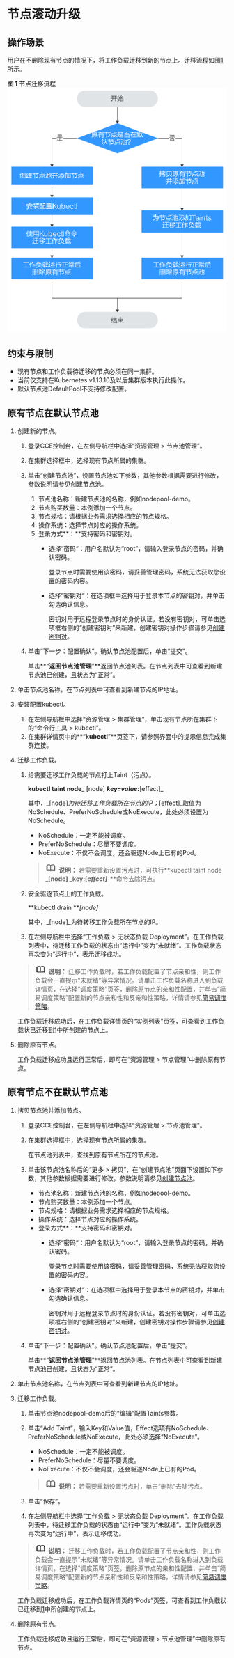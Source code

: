 # 节点滚动升级<a name="cce_01_0276"></a>

## 操作场景<a name="section7545132016522"></a>

用户在不删除现有节点的情况下，将工作负载迁移到新的节点上。迁移流程如[图1](#fig1689610598118)所示。

**图 1**  节点迁移流程<a name="fig1689610598118"></a>  
![](figures/节点迁移流程.png "节点迁移流程")

## 约束与限制<a name="section668916271621"></a>

-   现有节点和工作负载待迁移的节点必须在同一集群。
-   当前仅支持在Kubernetes v1.13.10及以后集群版本执行此操作。
-   默认节点池DefaultPool不支持修改配置。

## 原有节点在默认节点池<a name="section17701027023"></a>

1.  <a name="li375022715214"></a>创建新的节点。
    1.  登录CCE控制台，在左侧导航栏中选择“资源管理 \> 节点池管理”。
    2.  在集群选择框中，选择现有节点所属的集群。
    3.  单击“创建节点池”，设置节点池如下参数，其他参数根据需要进行修改，参数说明请参见[创建节点池](创建节点池.md)。
        1.  节点池名称：新建节点池的名称，例如nodepool-demo。
        2.  节点购买数量：本例添加一个节点。
        3.  节点规格：请根据业务需求选择相应的节点规格。
        4.  操作系统：选择节点对应的操作系统。
        5.  登录方式**：**支持密码和密钥对。
            -   选择“密码“：用户名默认为“root”，请输入登录节点的密码，并确认密码。

                登录节点时需要使用该密码，请妥善管理密码，系统无法获取您设置的密码内容。

            -   选择“密钥对“：在选项框中选择用于登录本节点的密钥对，并单击勾选确认信息。

                密钥对用于远程登录节点时的身份认证。若没有密钥对，可单击选项框右侧的“创建密钥对”来新建，创建密钥对操作步骤请参见[创建密钥对](https://support.huaweicloud.com/usermanual-ecs/zh-cn_topic_0014250631.html)。



    4.  单击“下一步：配置确认”。确认节点池配置后，单击“提交”。

        单击**“**返回节点池管理**”**返回节点池列表。在节点列表中可查看到新建节点池已创建，且状态为“正常”。


2.  单击节点池名称，在节点列表中可查看到新建节点的IP地址。

1.  安装配置kubectl。
    1.  在左侧导航栏中选择“资源管理 \> 集群管理”，单击现有节点所在集群下的“命令行工具 \> kubectl”。
    2.  在集群详情页中的**“**kubectl**”**页签下，请参照界面中的提示信息完成集群连接。


1.  迁移工作负载。

    1.  给需要迁移工作负载的节点打上Taint（污点）。

        **kubectl taint node**_ \[node\] _**key=value:**_\[effect\]_

        其中，_\[node\]_为待迁移工作负载所在节点的IP；_\[effect\]_取值为NoSchedule、PreferNoSchedule或NoExecute，此处必须设置为NoSchedule。

        -   NoSchedule：一定不能被调度。
        -   PreferNoSchedule：尽量不要调度。
        -   NoExecute：不仅不会调度，还会驱逐Node上已有的Pod。

        >![](public_sys-resources/icon-note.gif) **说明：** 
        >若需要重新设置污点时，可执行**kubectl taint node **_\[node\] _**key:\[**_effect\]_**-**命令去除污点。

    2.  安全驱逐节点上的工作负载。

        **kubectl drain **_\[node\]_

        其中，_\[node\]_为待转移工作负载所在节点的IP。

    3.  在左侧导航栏中选择“工作负载 \> 无状态负载 Deployment”。在工作负载列表中，待迁移工作负载的状态由“运行中”变为“未就绪”。工作负载状态再次变为“运行中”，表示迁移成功。

    >![](public_sys-resources/icon-note.gif) **说明：** 
    >迁移工作负载时，若工作负载配置了节点亲和性，则工作负载会一直提示“未就绪”等异常情况。请单击工作负载名称进入到负载详情页，在选择“调度策略”页签，删除原节点的亲和性配置，并单击“简易调度策略”配置新的节点亲和性和反亲和性策略，详情请参见[简易调度策略](简易调度策略.md)。

    工作负载迁移成功后，在工作负载详情页的“实例列表”页签，可查看到工作负载状已迁移到[1](#li375022715214)中所创建的节点上。


1.  删除原有节点。

    工作负载迁移成功且运行正常后，即可在“资源管理 \> 节点管理”中删除原有节点。


## 原有节点不在默认节点池<a name="section7773102119320"></a>

1.  <a name="li1992616214312"></a>拷贝节点池并添加节点。
    1.  登录CCE控制台，在左侧导航栏中选择“资源管理 \> 节点池管理”。
    2.  在集群选择框中，选择现有节点所属的集群。

        在节点池列表中，查找到原有节点所在的节点池。

    3.  单击该节点池名称后的“更多 \> 拷贝”，在“创建节点池”页面下设置如下参数，其他参数根据需要进行修改，参数说明请参见[创建节点池](创建节点池.md)。
        -   节点池名称：新建节点池的名称，例如nodepool-demo。
        -   节点购买数量：本例添加一个节点。
        -   节点规格：请根据业务需求选择相应的节点规格。
        -   操作系统：选择节点对应的操作系统。
        -   登录方式**：**支持密码和密钥对。
            -   选择“密码“：用户名默认为“root”，请输入登录节点的密码，并确认密码。

                登录节点时需要使用该密码，请妥善管理密码，系统无法获取您设置的密码内容。

            -   选择“密钥对“：在选项框中选择用于登录本节点的密钥对，并单击勾选确认信息。

                密钥对用于远程登录节点时的身份认证。若没有密钥对，可单击选项框右侧的“创建密钥对”来新建，创建密钥对操作步骤请参见[创建密钥对](https://support.huaweicloud.com/usermanual-ecs/zh-cn_topic_0014250631.html)。



    4.  单击“下一步：配置确认”。确认节点池配置后，单击“提交”。

        单击**“**返回节点池管理**”**返回节点池列表。在节点列表中可查看到新建节点池已创建，且状态为“正常”。


2.  单击节点池名称，在节点列表中可查看到新建节点的IP地址。

1.  迁移工作负载。

    1.  单击节点池nodepool-demo后的“编辑”配置Taints参数。
    2.  单击“Add Taint”，输入Key和Value值，Effect选项有NoSchedule、PreferNoSchedule或NoExecute，此处必须选择“NoExecute”。

        -   NoSchedule：一定不能被调度。
        -   PreferNoSchedule：尽量不要调度。
        -   NoExecute：不仅不会调度，还会驱逐Node上已有的Pod。

        >![](public_sys-resources/icon-note.gif) **说明：** 
        >若需要重新设置污点时，单击“删除”去除污点。

    3.  单击“保存”。
    4.  在左侧导航栏中选择“工作负载 \> 无状态负载 Deployment”。在工作负载列表中，待迁移工作负载的状态由“运行中”变为“未就绪”。工作负载状态再次变为“运行中”，表示迁移成功。

    >![](public_sys-resources/icon-note.gif) **说明：** 
    >迁移工作负载时，若工作负载配置了节点亲和性，则工作负载会一直提示“未就绪”等异常情况。请单击工作负载名称进入到负载详情页，在选择“调度策略”页签，删除原节点的亲和性配置，并单击“简易调度策略”配置新的节点亲和性和反亲和性策略，详情请参见[简易调度策略](简易调度策略.md)。

    工作负载迁移成功后，在工作负载详情页的“Pods”页签，可查看到工作负载状已迁移到[1](#li1992616214312)中所创建的节点上。


1.  删除原有节点。

    工作负载迁移成功且运行正常后，即可在“资源管理 \> 节点池管理”中删除原有节点。


